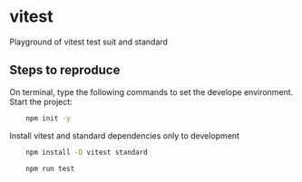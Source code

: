 # vitest
Playground of vitest test suit and standard

## Steps to reproduce
On terminal, type the following commands to set the develope environment.   
Start the project:
```bash
    npm init -y
```
Install vitest and standard dependencies only to development
```bash
    npm install -D vitest standard
```

```bash
    npm run test
```